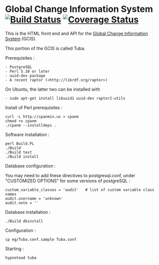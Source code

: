 
Global Change Information System 
[![Build Status](https://secure.travis-ci.org/USGCRP/gcis.png)](http://travis-ci.org/USGCRP/gcis) [![Coverage Status](https://img.shields.io/coveralls/USGCRP/gcis.svg)](https://coveralls.io/r/USGCRP/gcis)
================================

This is the HTML front end and API for the [Global Change Information System](http://data.globalchange.gov) (GCIS).

This portion of the GCIS is called Tuba.

Prerequisites :

    - PostgreSQL
    - Perl 5.10 or later
    - uuid-dev package
    - A recent raptor (<http://librdf.org/raptor>)

On Ubuntu, the latter two can be installed with

    - sudo apt-get install libuuid1 uuid-dev raptor2-utils

Install of Perl prerequisites :

    curl -L http://cpanmin.us > cpanm
    chmod +x cpanm
    ./cpanm --installdeps .

Software installation :

    perl Build.PL
    ./Build
    ./Build test
    ./Build install

Database configuration :

You may need to add these directives to postgresql.conf, under "CUSTOMIZED
OPTIONS" for some versions of postgreSQL :

    custom_variable_classes = 'audit'   # list of custom variable class names
    audit.username = 'unknown'
    audit.note = ''

Database installation :

    ./Build dbinstall

Configuration :

    cp eg/Tuba.conf.sample Tuba.conf

Starting :

    hypnotoad tuba

